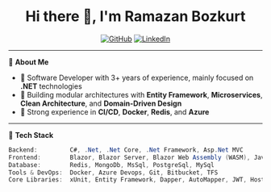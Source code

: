 <h1 align="center">Hi there 👋, I'm Ramazan Bozkurt</h1>

<p align="center">
  <a href="https://github.com/RamazanBozkurt"><img src="https://img.shields.io/github/followers/RamazanBozkurt?label=GitHub&style=social" alt="GitHub"></a>
  <a href="https://linkedin.com/in/ramazanbozkurt" target="_blank"><img src="https://img.shields.io/badge/LinkedIn-blue?logo=linkedin&style=flat&logoColor=white" alt="LinkedIn"></a>
</p>

---

🎯 **About Me**

- 🧠 Software Developer with 3+ years of experience, mainly focused on **.NET** technologies  
- 🧱 Building modular architectures with **Entity Framework**, **Microservices**, **Clean Architecture**, and **Domain-Driven Design**
- 🚀 Strong experience in **CI/CD**, **Docker**, **Redis**, and **Azure**

---

🧰 **Tech Stack**

```csharp
Backend:         C#, .Net, .Net Core, .Net Framework, Asp.Net MVC
Frontend:        Blazor, Blazor Server, Blazor Web Assembly (WASM), JavaScript, HTML, CSS, Bootstrap
Database:        Redis, MongoDb, MsSql, PostgreSql, MySql
Tools & DevOps:  Docker, Azure Devops, Git, Bitbucket, TFS
Core Libraries:  xUnit, Entity Framework, Dapper, AutoMapper, JWT, HostedServices, IdentityServer, Fluent Validation
